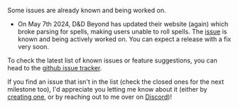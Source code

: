 Some issues are already known and being worked on.

- On May 7th 2024, D&amp;D Beyond has updated their website (again) which broke parsing for spells, making users unable to roll spells. The [issue](https://github.com/kakaroto/Beyond20/issues/1119) is known and being actively worked on. You can expect a release with a fix very soon.

To check the latest list of known issues or feature suggestions, you can head to the [github issue tracker](https://github.com/kakaroto/Beyond20/issues).

If you find an issue that isn't in the list (check the closed ones for the next milestone too), I'd appreciate you letting me know about it (either by [creating one](https://github.com/kakaroto/Beyond20/issues/new), or by reaching out to me over on [Discord](https://discord.gg/ZAasSVS))!
